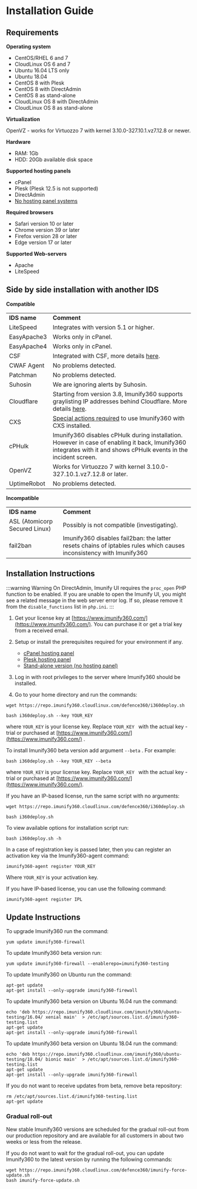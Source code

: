 # Installation Guide
## Requirements
**Operating system**
* <span class="notranslate">CentOS/RHEL 6 and 7</span>
* <span class="notranslate">CloudLinux OS</span> 6 and 7
* <span class="notranslate">Ubuntu 16.04 LTS</span> only
* <span class="notranslate">Ubuntu 18.04</span>
* CentOS 8 with Plesk
* CentOS 8 with DirectAdmin
* CentOS 8 as stand-alone
* CloudLinux OS 8 with DirectAdmin
* CloudLinux OS 8 as stand-alone



**Virtualization**

<span class="notranslate">OpenVZ</span> - works for <span class="notranslate">Virtuozzo</span> 7 with kernel 3.10.0-327.10.1.vz7.12.8 or newer.

**Hardware**

* <span class="notranslate">RAM: 1Gb</span>
* <span class="notranslate">HDD: 20Gb</span> available disk space

**Supported hosting panels**

* <span class="notranslate">cPanel</span>
* <span class="notranslate">Plesk (Plesk</span> 12.5 is not supported)
* <span class="notranslate">DirectAdmin</span>
* [No hosting panel systems](/stand_alone/)

**Required browsers**

* <span class="notranslate">Safari</span> version 10 or later
* <span class="notranslate">Chrome</span> version 39 or later
* <span class="notranslate">Firefox</span> version 28 or later
* <span class="notranslate">Edge</span> version 17 or later

**Supported Web-servers**
* <span class="notranslate">Apache</span>
* <span class="notranslate">LiteSpeed</span> 


## Side by side installation with another <span class="notranslate">IDS</span>

**Compatible**

| | |
|-|-|
|**<span class="notranslate">IDS</span> name**| **Comment**|
|<span class="notranslate">LiteSpeed</span> | Integrates with version 5.1 or higher.|
|<span class="notranslate">EasyApache3</span> | Works only in cPanel.|
|<span class="notranslate">EasyApache4</span> | Works only in cPanel.|
|<span class="notranslate">CSF</span> | Integrated with <span class="notranslate">CSF</span>, more details [here](/ids_integration/#csf-integration).|
|<span class="notranslate">CWAF Agent</span> | No problems detected.|
|<span class="notranslate">Patchman</span> | No problems detected.|
|<span class="notranslate">Suhosin</span> | We are ignoring alerts by <span class="notranslate">Suhosin</span>.|
|<span class="notranslate">Cloudflare</span> | Starting from version 3.8, Imunify360 supports graylisting IP addresses behind <span class="notranslate">Cloudflare</span>. More details [here](/ids_integration/#cloudflare-support).|
|<span class="notranslate">CXS</span> | [Special actions required](/ids_integration/#cxs-integration) to use Imunify360 with <span class="notranslate">CXS</span> installed.|
|<span class="notranslate">cPHulk</span> | Imunify360 disables <span class="notranslate">cPHulk</span> during installation. However in case of enabling it back, Imunify360 integrates with it and shows <span class="notranslate">cPHulk</span> events in the incident screen.|
|<span class="notranslate">OpenVZ</span> | Works for <span class="notranslate">Virtuozzo</span> 7 with kernel 3.10.0-327.10.1.vz7.12.8 or later.|
|<span class="notranslate">UptimeRobot</span>| No problems detected.|

**Incompatible**

| | |
|-|-|
|**<span class="notranslate">IDS</span> name** | **Comment**|
|<span class="notranslate">ASL (Atomicorp Secured Linux)</span> | Possibly is not compatible (investigating).|
|<span class="notranslate">fail2ban</span> | Imunify360 disables <span class="notranslate">fail2ban</span>: the latter resets chains of iptables rules which causes inconsistency with Imunify360|

## Installation Instructions

:::warning Warning
On DirectAdmin, Imunify UI requires the <span class="notranslate">`proc_open`</span> PHP function to be enabled. If you are unable to open the Imunify UI, you might see a related message in the web server error log. If so, please remove it from the <span class="notranslate">`disable_functions`</span> list in <span class="notranslate">`php.ini`</span>.
:::

1. Get your license key at [https://www.imunify360.com/](https://www.imunify360.com/). You can purchase it or get a trial key from a received email.


2. Setup or install the prerequisites required for your environment if any.
   * [cPanel  hosting panel](/hosting_panels_specific_settin/#cpanel)
   * [Plesk hosting panel](/hosting_panels_specific_settin/#plesk)
   * [Stand-alone version (no hosting panel)](/stand_alone/)

3. Log in with root privileges to the server where Imunify360 should be installed.

4. Go to your home directory and run the commands:

<div class="notranslate">

```
wget https://repo.imunify360.cloudlinux.com/defence360/i360deploy.sh
```

</div>
<div class="notranslate">

```
bash i360deploy.sh --key YOUR_KEY
```

</div>

where <span class="notranslate">`YOUR_KEY`</span> is your license key. Replace <span class="notranslate">`YOUR_KEY `</span> with the actual key - trial or purchased at [https://www.imunify360.com/](https://www.imunify360.com/) .

To install Imunify360 beta version add argument <span class="notranslate">`--beta`</span> . For example:

<div class="notranslate">

```
bash i360deploy.sh --key YOUR_KEY --beta
```

</div>

where <span class="notranslate">`YOUR_KEY`</span> is your license key. Replace <span class="notranslate">`YOUR_KEY `</span> with the actual key - trial or purchased at [https://www.imunify360.com/](https://www.imunify360.com/).

If you have an IP-based license, run the same script with no arguments:

<div class="notranslate">

```
wget https://repo.imunify360.cloudlinux.com/defence360/i360deploy.sh
```

</div>
<div class="notranslate">

```
bash i360deploy.sh
```

</div>

To view available options for installation script run:

<div class="notranslate">

```
bash i360deploy.sh -h
```

</div>

In a case of registration key is passed later, then you can register an activation key via the <span class="notranslate">Imunify360-agent</span> command:

<div class="notranslate">

```
imunify360-agent register YOUR_KEY
```

</div>

Where <span class="notranslate">`YOUR_KEY`</span> is your activation key.


If you have IP-based license, you can use the following command:

<div class="notranslate">

```
imunify360-agent register IPL
```

</div>

## Update Instructions



To upgrade Imunify360 run the command:

<div class="notranslate">

```
yum update imunify360-firewall
```

</div>

To update Imunify360 beta version run:

<div class="notranslate">

```
yum update imunify360-firewall --enablerepo=imunify360-testing
```

</div>

To update Imunify360 on <span class="notranslate">Ubuntu</span> run the command:

<div class="notranslate">

```
apt-get update
apt-get install --only-upgrade imunify360-firewall
```

</div>

To update Imunify360 beta version on <span class="notranslate">Ubuntu 16.04</span> run the command:

<div class="notranslate">

```
echo 'deb https://repo.imunify360.cloudlinux.com/imunify360/ubuntu-testing/16.04/ xenial main'  > /etc/apt/sources.list.d/imunify360-testing.list
apt-get update
apt-get install --only-upgrade imunify360-firewall
```

</div>


To update Imunify360 beta version on <span class="notranslate">Ubuntu 18.04</span> run the command:

<div class="notranslate">

```
echo 'deb https://repo.imunify360.cloudlinux.com/imunify360/ubuntu-testing/18.04/ bionic main'  > /etc/apt/sources.list.d/imunify360-testing.list
apt-get update
apt-get install --only-upgrade imunify360-firewall
```

</div>

If you do not want to receive updates from <span class="notranslate">beta</span>, remove <span class="notranslate">beta</span> repository:

<div class="notranslate">

```
rm /etc/apt/sources.list.d/imunify360-testing.list
apt-get update
```

</div>


### Gradual roll-out 

New stable Imunify360 versions are scheduled for the gradual roll-out from our production repository and are available for all customers in about two weeks or less from the release.

If you do not want to wait for the gradual roll-out, you can update Imunify360 to the latest version by running the following commands:

<div class="notranslate">

```
wget https://repo.imunify360.cloudlinux.com/defence360/imunify-force-update.sh
bash imunify-force-update.sh
```
</div>

<Disqus/>